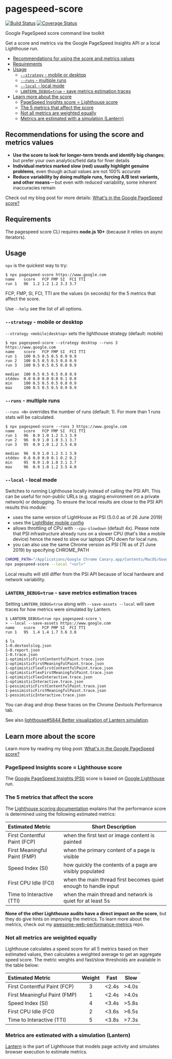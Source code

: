 # pagespeed-score

[![Build Status](https://travis-ci.org/csabapalfi/pagespeed-score.svg?branch=master)](https://travis-ci.org/csabapalfi/pagespeed-score/)
[![Coverage Status](https://coveralls.io/repos/github/csabapalfi/pagespeed-score/badge.svg?2)](https://coveralls.io/github/csabapalfi/pagespeed-score)

Google PageSpeed score command line toolkit

Get a score and metrics via the Google PageSpeed Insights API or a local Lighthouse run.

  - [Recommendations for using the score and metrics values](#recommendations-for-using-the-score-and-metrics-values)
  - [Requirements](#requirements)
  - [Usage](#usage)
    - [`--strategy` - mobile or desktop](#--strategy---mobile-or-desktop)
    - [`--runs` - multiple runs](#--runs---multiple-runs)
    - [`--local` - local mode](#--local---local-mode)
    - [`LANTERN_DEBUG=true` - save metrics estimation traces](#lantern_debugtrue---save-metrics-estimation-traces)
  - [Learn more about the score](#learn-more-about-the-score)
    - [PageSpeed Insights score = Lighthouse score](#pagespeed-insights-score--lighthouse-score)
    - [The 5 metrics that affect the score](#the-5-metrics-that-affect-the-score)
    - [Not all metrics are weighted equally](#not-all-metrics-are-weighted-equally)
    - [Metrics are estimated with a simulation (Lantern)](#metrics-are-estimated-with-a-simulation-lantern)


## Recommendations for using the score and metrics values

* **Use the score to look for longer-term trends and identify big changes**; but prefer your own analytics/field data for finer details
* **Individual metrics marked slow (red) usually highlight genuine problems**, even though actual values are not 100% accurate
* **Reduce variability by doing multiple runs, forcing A/B test variants, and other means** — but even with reduced variability, some inherent inaccuracies remain

Check out my blog post for more details: [What's in the Google PageSpeed score?](https://medium.com/expedia-group-tech/whats-in-the-google-pagespeed-score-a5fc93f91e91)

## Requirements

The pagespeed score CLI requires **node.js 10+** (because it relies on async iterators).

## Usage

`npx` is the quickest way to try:

```
$ npx pagespeed-score https://www.google.com
name  	score	FCP	FMP	SI	FCI	TTI
run 1 	96	1.2	1.2	1.2	3.3	3.7
```

FCP, FMP, SI, FCI, TTI are the values (in seconds) for the 5 metrics that affect the score.

Use `--help` see the list of all options.

### `--strategy` - mobile or desktop

`--strategy <mobile|desktop>` sets the lighthouse strategy (default: mobile)

```
$ npx pagespeed-score --strategy desktop --runs 3 https://www.google.com
name  	score	FCP	FMP	SI	FCI	TTI
run 1 	100	0.5	0.5	0.5	0.9	0.9
run 2 	100	0.5	0.5	0.5	0.8	0.9
run 3 	100	0.5	0.5	0.5	0.8	0.9

median	100	0.5	0.5	0.5	0.8	0.9
stddev	0.0	0.0	0.0	0.0	0.1	0.0
min   	100	0.5	0.5	0.5	0.8	0.9
max   	100	0.5	0.5	0.5	0.9	0.9
```

### `--runs` - multiple runs

`--runs <N>` overrides the number of runs (default: 1). For more than 1 runs stats will be calculated.

```
$ npx pagespeed-score --runs 3 https://www.google.com
name  	score	FCP	FMP	SI	FCI	TTI
run 1 	96	0.9	1.0	1.2	3.1	3.9
run 2 	96	0.9	1.0	1.0	3.1	3.7
run 3 	95	0.9	1.0	1.2	3.5	4.0

median	96	0.9	1.0	1.2	3.1	3.9
stddev	0.6	0.0	0.0	0.1	0.2	0.2
min   	95	0.9	1.0	1.0	3.1	3.7
max   	96	0.9	1.0	1.2	3.5	4.0
```

### `--local` - local mode

Switches to running Lighthouse locally instead of calling the PSI API. This can be useful for non-public URLs (e.g. staging environment on a private network) or debugging. To ensure the local results are close to the PSI API results this module:

  * uses the same version of LightHouse as PSI (5.0.0 as of 26 June 2019) 
  * uses the [LightRider mobile config](https://github.com/GoogleChrome/lighthouse/blob/master/lighthouse-core/config/lr-mobile-config.js)
  * allows throttling of CPU with `--cpu-slowdown` (default 4x). Please note that PSI infrastructure already runs on a slower CPU (that's like a mobile device) hence the need to slow our laptops CPU down for local runs.
  * you can also use the same Chrome version as PSI (76 as of 21 June 2019) by specifying CHROME_PATH

```sh
CHROME_PATH="/Applications/Google Chrome Canary.app/Contents/MacOS/Google Chrome Canary" \
npx pagespeed-score --local "<url>"
```

Local results will still differ from the PSI API because of local hardware and network variability.


### `LANTERN_DEBUG=true` - save metrics estimation traces

Setting `LANTERN_DEBUG=true` along with `--save-assets --local` will save traces for how metrics were simulated by Lantern.

```
$ LANTERN_DEBUG=true npx pagespeed-score \
> --local --save-assets https://www.google.com
name  	score	FCP	FMP	SI	FCI	TTI
run 1 	95	1.4	1.4	1.7	3.6	3.8

$ ls
1-0.devtoolslog.json
1-0.report.json
1-0.trace.json
1-optimisticFirstContentfulPaint.trace.json
1-optimisticFirstMeaningfulPaint.trace.json
1-optimisticFlexFirstContentfulPaint.trace.json
1-optimisticFlexFirstMeaningfulPaint.trace.json
1-optimisticFlexInteractive.trace.json
1-optimisticInteractive.trace.json
1-pessimisticFirstContentfulPaint.trace.json
1-pessimisticFirstMeaningfulPaint.trace.json
1-pessimisticInteractive.trace.json

```

You can drag and drop these traces on the Chrome Devtools Performance tab.

See also [lighthouse#5844 Better visualization of Lantern simulation](https://github.com/GoogleChrome/lighthouse/issues/5844).

## Learn more about the score

Learn more by reading my blog post: [What's in the Google PageSpeed score?](https://medium.com/expedia-group-tech/whats-in-the-google-pagespeed-score-a5fc93f91e91)

### PageSpeed Insights score = Lighthouse score

The [Google PageSpeed Insights (PSI)](https://developers.google.com/speed/pagespeed/insights/) score is based on [Google Lighthouse](https://developers.google.com/web/tools/lighthouse/) run.

### The 5 metrics that affect the score

The [Lighthouse scoring documentation](https://github.com/GoogleChrome/lighthouse/blob/master/docs/scoring.md) explains that the performance score is determined using the following estimated metrics:

| Estimated Metric            | Short Description |
|:----------------------------|-------------|
| First Contentful Paint (FCP)| when the first text or image content is painted |
| First Meaningful Paint (FMP)| when the primary content of a page is visible |
| Speed Index (SI)            | how quickly the contents of a page are visibly populated |
| First CPU Idle (FCI)        | when the main thread first becomes quiet enough to handle input |
| Time to Interactive (TTI)   | when the main thread and network is quiet for at least 5s |

**None of the other Lighthouse audits have a direct impact on the score**, but they do give hints on improving the metrics. To learn more about the metrics, check out my [awesome-web-performance-metrics](https://github.com/csabapalfi/awesome-web-performance-metrics) repo.

### Not all metrics are weighted equally

Lighthouse calculates a speed score for all 5 metrics based on their estimated values, then calculates a weighted average to get an aggregate speed score. The metric weights and fast/slow thresholds are available in the table below:

| Estimated Metric            | Weight | Fast  | Slow  |
|:----------------------------|:------:|:-----:|:-----:|
| First Contentful Paint (FCP)|    3   | <2.4s | >4.0s |
| First Meaningful Paint (FMP)|    1   | <2.4s | >4.0s |
| Speed Index (SI)            |    4   | <3.4s | >5.8s | 
| First CPU Idle (FCI)        |    2   | <3.6s | >6.5s | 
| Time to Interactive (TTI)   |    5   | <3.8s | >7.3s |

### Metrics are estimated with a simulation (Lantern) 

[Lantern](https://github.com/GoogleChrome/lighthouse/blob/master/docs/lantern.md) is the part of Lighthouse that models page activity and simulates browser execution to estimate metrics.
